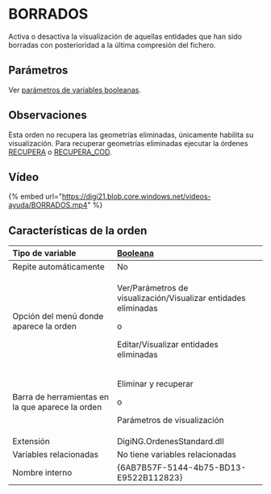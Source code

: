 # BORRADOS

Activa o desactiva la visualización de aquellas entidades que han sido borradas con posterioridad a la última compresión del fichero.

## Parámetros

Ver [parámetros de variables booleanas](../../../ordenes/variables/variables-booleanas.md).

## Observaciones

Esta orden no recupera las geometrías eliminadas, únicamente habilita su visualización. Para recuperar geometrías eliminadas ejecutar la órdenes [RECUPERA](../../ordenes/r/recupera.md) o [RECUPERA\_COD](../../ordenes/r/recupera-cod.md).

## Vídeo

{% embed url="https://digi21.blob.core.windows.net/videos-ayuda/BORRADOS.mp4" %}

## Características de la orden

<table>
  <thead>
    <tr>
      <th style="text-align:left">Tipo de variable</th>
      <th style="text-align:left"><a href="../../../ordenes/variables/variables-booleanas.md">Booleana</a>
      </th>
    </tr>
  </thead>
  <tbody>
    <tr>
      <td style="text-align:left">Repite autom&#xE1;ticamente</td>
      <td style="text-align:left">No</td>
    </tr>
    <tr>
      <td style="text-align:left">Opci&#xF3;n del men&#xFA; donde aparece la orden</td>
      <td style="text-align:left">
        <p>Ver/Par&#xE1;metros de visualizaci&#xF3;n/Visualizar entidades eliminadas</p>
        <p>o</p>
        <p>Editar/Visualizar entidades eliminadas</p>
      </td>
    </tr>
    <tr>
      <td style="text-align:left">Barra de herramientas en la que aparece la orden</td>
      <td style="text-align:left">
        <p>Eliminar y recuperar</p>
        <p>o</p>
        <p>Par&#xE1;metros de visualizaci&#xF3;n</p>
      </td>
    </tr>
    <tr>
      <td style="text-align:left">Extensi&#xF3;n</td>
      <td style="text-align:left">DigiNG.OrdenesStandard.dll</td>
    </tr>
    <tr>
      <td style="text-align:left">Variables relacionadas</td>
      <td style="text-align:left">No tiene variables relacionadas</td>
    </tr>
    <tr>
      <td style="text-align:left">Nombre interno</td>
      <td style="text-align:left">{6AB7B57F-5144-4b75-BD13-E9522B112823}</td>
    </tr>
  </tbody>
</table>

